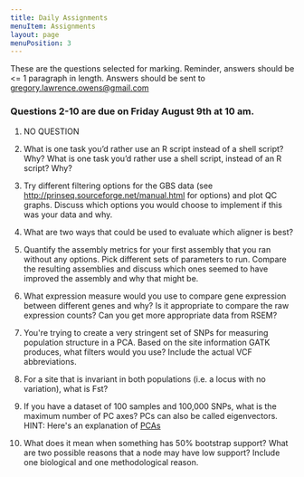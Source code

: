```yaml
---
title: Daily Assignments
menuItem: Assignments
layout: page
menuPosition: 3
---
```


These are the questions selected for marking. Reminder, answers should be <= 1 paragraph in length.
Answers should be sent to gregory.lawrence.owens@gmail.com


### Questions 2-10 are due on Friday August 9th at 10 am.

1. NO QUESTION

2. What is one task you’d rather use an R script instead of a shell script? Why? What is one task you’d rather use a shell script, instead of an R script? Why?

3. Try different filtering options for the GBS data  (see http://prinseq.sourceforge.net/manual.html for options) and plot QC graphs. Discuss which options you would choose to implement if this was your data and why.

4. What are two ways that could be used to evaluate which aligner is best?

5. Quantify the assembly metrics for your first assembly that you ran without any options. Pick different sets of parameters to run. Compare the resulting assemblies and discuss which ones seemed to have improved the assembly and why that might be.

6. What expression measure would you use to compare gene expression between different genes and why? Is it appropriate to compare the raw expression counts? Can you get more appropriate data from RSEM?

7. You're trying to create a very stringent set of SNPs for measuring population structure in a PCA. Based on the site information GATK produces, what filters would you use? Include the actual VCF abbreviations.

8. For a site that is invariant in both populations (i.e. a locus with no variation), what is Fst?

9. If you have a dataset of 100 samples and 100,000 SNPs, what is the maximum number of PC axes? PCs can also be called eigenvectors. HINT: Here's an explanation of [PCAs](http://setosa.io/ev/principal-component-analysis/)

10. What does it mean when something has 50% bootstrap support? What are two possible reasons that a node may have low support? Include one biological and one methodological reason.
